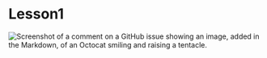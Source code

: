 # Lesson1
![Screenshot of a comment on a GitHub issue showing an image, added in the Markdown, of an Octocat smiling and raising a tentacle.]([[https://myoctocat.com/assets/images/base-octocat.svg](https://www.pxfuel.com/en/desktop-wallpaper-ejfwq)https://www.pxfuel.com/en/desktop-wallpaper-ejfwq](https://store.playstation.com/en-us/concept/10001302)https://store.playstation.com/en-us/concept/10001302)
